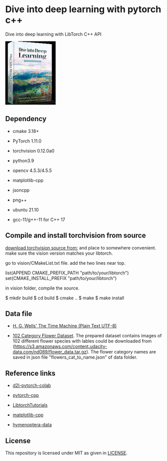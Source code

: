 # Dive into deep learning with pytorch c++

Dive into deep learning with LibTorch C++ API

![Alt text](./data/front.jpg?raw=true)

## Dependency

- cmake 3.18+

- PyTorch 1.11.0

- torchvision 0.12.0a0

- python3.9

- opencv 4.5.3/4.5.5

- matplotlib-cpp

- jsoncpp

- png++

- ubuntu 21.10

- gcc-11/g++-11 for C++ 17

## Compile and install torchvision from source

[download torchvision source from:](https://github.com/pytorch/vision) and place to somewhere convenient.
make sure the vision version matches your libtorch.

go to vision/CMakeList.txt file. add the two lines near top.

list(APPEND CMAKE_PREFIX_PATH "path/to/your/libtorch")
set(CMAKE_INSTALL_PREFIX      "path/to/your/libtorch")	

in vision folder, compile the source.

$ mkdir build
$ cd build
$ cmake ..
$ make
$ make install


## Data file
- [H. G. Wells' The Time Machine (Plain Text UTF-8)](https://www.gutenberg.org/files/35/35-0.txt)

- [102 Category Flower Dataset](http://www.robots.ox.ac.uk/~vgg/data/flowers/102/index.html). The prepared dataset contains images of 102 different flower species with lables could be downloaded from (https://s3.amazonaws.com/content.udacity-data.com/nd089/flower_data.tar.gz). The flower category names are saved in json file "flowers_cat_to_name.json" of data folder.


## Reference links
- [d2l-pytorch-colab](https://github.com/d2l-ai/d2l-pytorch-colab)

- [pytorch-cpp](https://github.com/prabhuomkar/pytorch-cpp)

- [LibtorchTutorials](https://github.com/AllentDan/LibtorchTutorials)

- [matplotlib-cpp](https://github.com/lava/matplotlib-cpp)

- [hymenoptera-data](https://www.kaggle.com/ajayrana/hymenoptera-data)

## License
This repository is licensed under MIT as given in [LICENSE](LICENSE).
